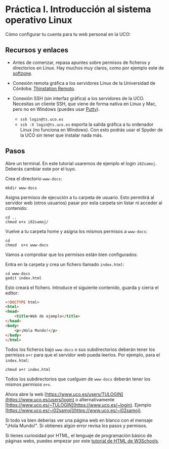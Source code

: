 
Práctica I. Introducción al sistema operativo Linux
===================================================

Cómo configurar tu cuenta para tu web personal en la UCO:

Recursos y enlaces
------------------

* Antes de comenzar, repasa apuntes sobre permisos de ficheros y directorios en Linux. Hay muchos muy claros, como por ejemplo este de [softzone](https://www.softzone.es/linux/tutoriales/permisos-archivos-directorios-linux/).

* Conexión remota gráfica a los servidores Linux de la Universidad de Córdoba: [Thinstation Remoto](https://www.uco.es/servicios/informatica/thinstation-remoto).

* Conexión SSH (sin interfaz gráfica) a los servidores de la UCO. Necesitas un cliente SSH, que viene de forma nativa en Linux y Mac, pero no en Windows (puedes usar [Putty](https://putty.org/)).
  * ```ssh login@ts.uco.es```
  * ```ssh -X login@ts.uco.es``` exporta la salida gráfica a tu ordenador Linux (no funciona en Windows). Con esto podrás usar el Spyder de la UCO sin tener que instalar nada más. 

Pasos
-----

Abre un terminal. En este tutorial usaremos de ejemplo el login `i02samoj`. Deberás cambiar este por el tuyo. 

Crea el directorio `www-docs`:

```
mkdir www-docs
```

Asigna permisos de ejecución a tu carpeta de usuario. Esto permitirá al servidor web (otros usuarios) pasar por esta carpeta sin listar ni acceder al contenido: 

```
cd ..
chmod o+x i02samoj/
```

Vuelve a tu carpeta home y asigna los mismos permisos a `www-docs`:

```
cd
chmod  o+x www-docs
```

Vamos a comprobar que los permisos están bien configurados: 

Entra en la carpeta y crea un fichero llamado `index.html`:

```
cd www-docs
gedit index.html
```

Esto creará el fichero. Introduce el siguiente contenido, guarda y cierra el editor: 

```html
<!DOCTYPE html>
<html>
<head>
    <title>Web de ejemplo</title>
</head>
<body>
    <p>¡Hola Mundo!</p>
</body>
</html>
```

Todos los ficheros bajo ```www-docs``` o sus subdirectorios deberán tener los permisos ```o+r``` para que el servidor web pueda leerlos. Por ejemplo, para el `index.html`:

```
chmod o+r index.html
```

Todos los subdirectorios que cuelguen de ```www-docs``` deberán tener los mismos permisos ```o+x```.

Ahora abre la web [https://www.uco.es/users/TULOGIN](https://www.uco.es/users/login) o alternativamente [https://www.uco.es/~TULOGIN](https://www.uco.es/~login). Ejemplo [https://www.uco.es/~i02samoj](https://www.uco.es/~i02samoj).

Si todo va bien deberías ver una página web en blanco con el mensaje "¡Hola Mundo!". Si obtienes algún error revisa los pasos y permisos. 

Si tienes curiosidad por HTML, el lenguaje de programación básico de páginas webs, puedes empezar por este [tutorial de HTML de W3Schools](https://www.w3schools.com/html/default.asp).
